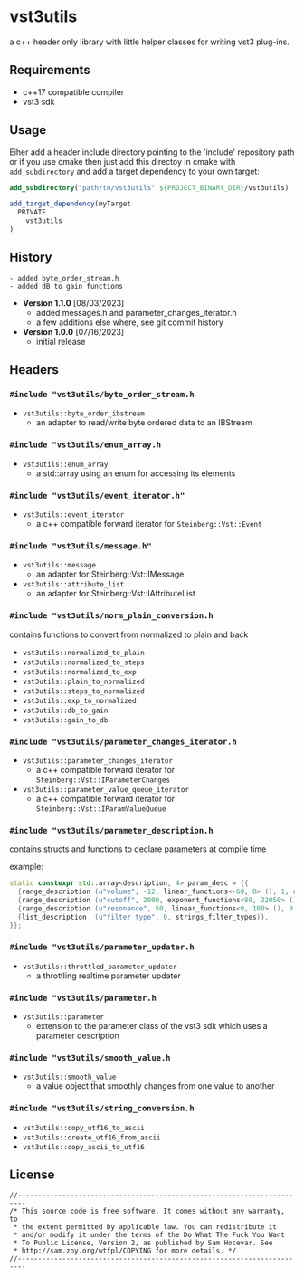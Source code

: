 # vst3utils

a c++ header only library with little helper classes for writing vst3 plug-ins.

## Requirements

- c++17 compatible compiler
- vst3 sdk

## Usage

Eiher add a header include directory pointing to the 'include' repository path or
if you use cmake then just add this directoy in cmake with `add_subdirectory` and add a
target dependency to your own target:

```cmake
add_subdirectory("path/to/vst3utils" ${PROJECT_BINARY_DIR}/vst3utils)

add_target_dependency(myTarget
  PRIVATE
    vst3utils
)
```

## History

	- added byte_order_stream.h
	- added dB to gain functions
- **Version 1.1.0** [08/03/2023]
	- added messages.h and parameter_changes_iterator.h
	- a few additions else where, see git commit history
- **Version 1.0.0** [07/16/2023]
	- initial release

## Headers

### `#include "vst3utils/byte_order_stream.h`

- `vst3utils::byte_order_ibstream`
	- an adapter to read/write byte ordered data to an IBStream

### `#include "vst3utils/enum_array.h`

- `vst3utils::enum_array`
	- a std::array using an enum for accessing its elements

### `#include "vst3utils/event_iterator.h"`

- `vst3utils::event_iterator`
	- a c++ compatible forward iterator for `Steinberg::Vst::Event`

### `#include "vst3utils/message.h"`

- `vst3utils::message`
	- an adapter for Steinberg::Vst::IMessage
- `vst3utils::attribute_list`
	- an adapter for Steinberg::Vst::IAttributeList

### `#include "vst3utils/norm_plain_conversion.h`

contains functions to convert from normalized to plain and back

- `vst3utils::normalized_to_plain`
- `vst3utils::normalized_to_steps`
- `vst3utils::normalized_to_exp`
- `vst3utils::plain_to_normalized`
- `vst3utils::steps_to_normalized`
- `vst3utils::exp_to_normalized`
- `vst3utils::db_to_gain`
- `vst3utils::gain_to_db`

### `#include "vst3utils/parameter_changes_iterator.h`

- `vst3utils::parameter_changes_iterator`
	- a c++ compatible forward iterator for `Steinberg::Vst::IParameterChanges`
- `vst3utils::parameter_value_queue_iterator`
	- a c++ compatible forward iterator for `Steinberg::Vst::IParamValueQueue`

### `#include "vst3utils/parameter_description.h`

contains structs and functions to declare parameters at compile time

example:
```c++
static constexpr std::array<description, 4> param_desc = {{
  {range_description (u"volume", -12, linear_functions<-60, 0> (), 1, u"dB")},
  {range_description (u"cutoff", 2000, exponent_functions<80, 22050> (), 0, u"Hz")},
  {range_description (u"resonance", 50, linear_functions<0, 100> (), 0, u"%")},
  {list_description  (u"filter type", 0, strings_filter_types)},
}};
```

### `#include "vst3utils/parameter_updater.h`

- `vst3utils::throttled_parameter_updater`
	- a throttling realtime parameter updater

### `#include "vst3utils/parameter.h`

- `vst3utils::parameter`
	- extension to the parameter class of the vst3 sdk which uses a parameter description

### `#include "vst3utils/smooth_value.h`

- `vst3utils::smooth_value`
	- a value object that smoothly changes from one value to another

### `#include "vst3utils/string_conversion.h`

- `vst3utils::copy_utf16_to_ascii`
- `vst3utils::create_utf16_from_ascii`
- `vst3utils::copy_ascii_to_utf16`

## License

```
//------------------------------------------------------------------------
/* This source code is free software. It comes without any warranty, to
 * the extent permitted by applicable law. You can redistribute it
 * and/or modify it under the terms of the Do What The Fuck You Want
 * To Public License, Version 2, as published by Sam Hocevar. See
 * http://sam.zoy.org/wtfpl/COPYING for more details. */
//------------------------------------------------------------------------
```
